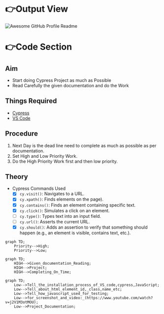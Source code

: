 # 👉Output View
<img alt="Awesome GitHub Profile Readme" src="./day_3.gif"> </img>

# 👉Code Section
  ## Aim
  - Start doing Cypress Project as much as Possible
  - Read Carefully the given documentation and do the Work
  ## Things Required
  - [Cypress](https://www.cypress.io/)
  - [VS Code](https://code.visualstudio.com/)
  ## Procedure
  1. Next Day is the dead line need to complete as much as possible as per documentation.
  2. Set High and Low Priority Work.
  3. Do the High Priority Work first and then low priority.
  ## Theory
  - Cypress Commands Used
      - [x] `cy.visit()`: Navigates to a URL.
      - [x] `cy.xpath()`: Finds elements on the page).
      - [x] `cy.contains()`: Finds an element containing specific text.
      - [x] `cy.click()`: Simulates a click on an element.
      - [ ] `cy.type()`: Types text into an input field.
      - [ ] `cy.url()`: Asserts the current URL.
      - [x] `cy.should()`: Adds an assertion to verify that something should happen (e.g., an element is visible, contains text, etc.).

```mermaid
graph TD;
    Priority-->High;
    Priority-->Low;
```
```mermaid
graph TD;
    HIGH-->Given_documentation_Reading;
    HIGH-->Project;
    HIGH-->Completing_On_Time;
```
```mermaid
graph TD;
    Low-->Tell_the_installation_process_of_VS_code,cypress,JavaScript;
    Low-->Tell_about_html_element_id,_class,name_etc;
    Low-->Tell_how_javascript_used_for_testing;
    Low-->for_screenshot_and_video:_(https://www.youtube.com/watch?v=j2V1M3otMOU);
    Low-->Project_Documentation;
```
